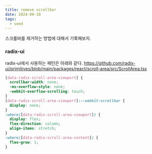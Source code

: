 ```yaml
---
title: remove scrollbar
date: 2024-09-10
tags:
  - seed
---
```


스크롤바를 제거하는 방법에 대해서 기록해보자.

### radix-ui

radix-ui에서 사용하는 패턴은 아래와 같다.
https://github.com/radix-ui/primitives/blob/main/packages/react/scroll-area/src/ScrollArea.tsx

```css
[data-radix-scroll-area-viewport] {
  scrollbar-width: none;
  -ms-overflow-style: none;
  -webkit-overflow-scrolling: touch;
}
[data-radix-scroll-area-viewport]::-webkit-scrollbar {
  display: none;
}
:where([data-radix-scroll-area-viewport]) {
  display: flex;
  flex-direction: column;
  align-items: stretch;
}
:where([data-radix-scroll-area-content]) {
  flex-grow: 1;
}
```
